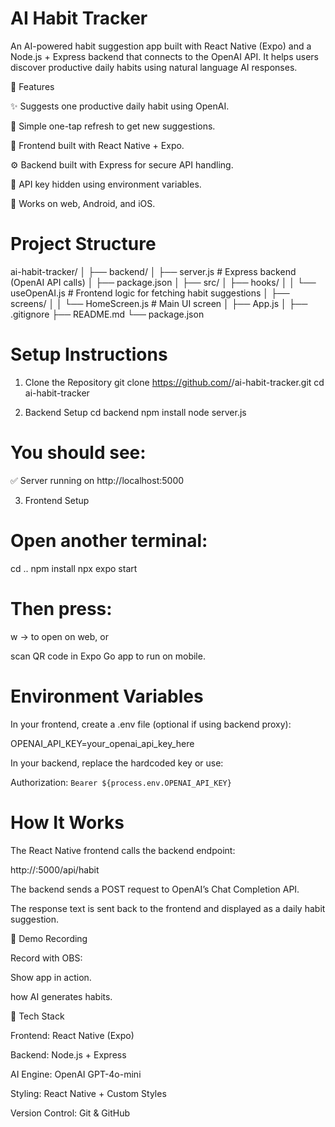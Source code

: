 # AI Habit Tracker

An AI-powered habit suggestion app built with React Native (Expo) and a Node.js + Express backend that connects to the OpenAI API.
It helps users discover productive daily habits using natural language AI responses.

🚀 Features

✨ Suggests one productive daily habit using OpenAI.

🔄 Simple one-tap refresh to get new suggestions.

🧩 Frontend built with React Native + Expo.

⚙️ Backend built with Express for secure API handling.

🔐 API key hidden using environment variables.

📱 Works on web, Android, and iOS.

# Project Structure
ai-habit-tracker/
│
├── backend/
│   ├── server.js          # Express backend (OpenAI API calls)
│   ├── package.json
│
├── src/
│   ├── hooks/
│   │   └── useOpenAI.js   # Frontend logic for fetching habit suggestions
│   ├── screens/
│   │   └── HomeScreen.js  # Main UI screen
│   ├── App.js
│
├── .gitignore
├── README.md
└── package.json

# Setup Instructions
1. Clone the Repository
git clone https://github.com/<your-username>/ai-habit-tracker.git
cd ai-habit-tracker

2. Backend Setup
cd backend
npm install
node server.js


# You should see:

✅ Server running on http://localhost:5000

3. Frontend Setup

# Open another terminal:

cd ..
npm install
npx expo start


# Then press:

w → to open on web, or

scan QR code in Expo Go app to run on mobile.

# Environment Variables

In your frontend, create a .env file (optional if using backend proxy):

OPENAI_API_KEY=your_openai_api_key_here


In your backend, replace the hardcoded key or use:

Authorization: `Bearer ${process.env.OPENAI_API_KEY}`

 # How It Works

The React Native frontend calls the backend endpoint:

http://<your-local-ip>:5000/api/habit


The backend sends a POST request to OpenAI’s Chat Completion API.

The response text is sent back to the frontend and displayed as a daily habit suggestion.

🎥 Demo Recording

Record with  OBS:

Show app in action.

 how AI generates habits.


🧰 Tech Stack

Frontend: React Native (Expo)

Backend: Node.js + Express

AI Engine: OpenAI GPT-4o-mini

Styling: React Native + Custom Styles

Version Control: Git & GitHub



